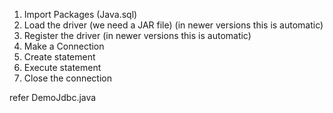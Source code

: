 1. Import Packages (Java.sql)
2. Load the driver (we need a JAR file) (in newer versions this is automatic)
3. Register the driver (in newer versions this is automatic)
4. Make a Connection
5. Create statement
6. Execute statement
7. Close the connection

refer DemoJdbc.java 